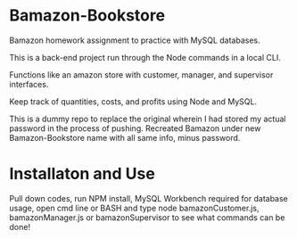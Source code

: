 # Bamazon-Bookstore

Bamazon homework assignment to practice with MySQL databases.

This is a back-end project run through the Node commands in a local CLI.

Functions like an amazon store with customer, manager, and supervisor interfaces.

Keep track of quantities, costs, and profits using Node and MySQL.

This is a dummy repo to replace the original wherein I had stored my actual password in the process of pushing. Recreated Bamazon under new Bamazon-Bookstore name with all same info, minus password.

# Installaton and Use

Pull down codes, run NPM install, MySQL Workbench required for database usage, open cmd line or BASH and type node bamazonCustomer.js, bamazonManager.js or bamazonSupervisor to see what commands can be done!
